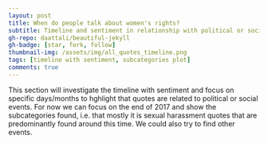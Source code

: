 ```yaml
---
layout: post
title: When do people talk about women's rights?
subtitle: Timeline and sentiment in relationship with political or social events
gh-repo: daattali/beautiful-jekyll
gh-badge: [star, fork, follow]
thumbnail-img: /assets/img/all_quotes_timeline.png
tags: [timeline with sentiment, subcategories plot]
comments: true
---
```


This section will investigate the timeline with sentiment and focus on specific days/months to hghlight that quotes are related to political or social events. For now we can focus on the end of 2017 and show the subcategories found, i.e. that mostly it is sexual harassment quotes that are predominantly found around this time. We could also try to find other events.
